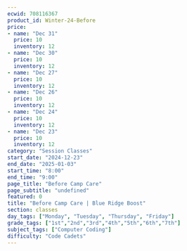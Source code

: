 ```yaml
---
ecwid: 708116367
product_id: Winter-24-Before
price:
- name: "Dec 31"
  price: 10
  inventory: 12
- name: "Dec 30"
  price: 10
  inventory: 12
- name: "Dec 27"
  price: 10
  inventory: 12
- name: "Dec 26"
  price: 10
  inventory: 12
- name: "Dec 24"
  price: 10
  inventory: 12
- name: "Dec 23"
  price: 10
  inventory: 12
category: "Session Classes"
start_date: "2024-12-23"
end_date: "2025-01-03"
start_time: "8:00"
end_time: "9:00"
page_title: "Before Camp Care"
page_subtitle: "undefined"
featured: 0
title: "Before Camp Care | Blue Ridge Boost"
section: classes
day_tags: ["Monday", "Tuesday", "Thursday", "Friday"]
grade_tags: ["1st","2nd","3rd","4th","5th","6th","7th"]
subject_tags: ["Computer Coding"]
difficulty: "Code Cadets"
---
```


